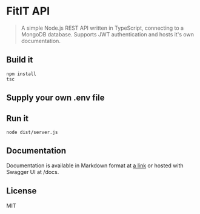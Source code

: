 # FitIT API

> A simple Node.js REST API written in TypeScript, connecting to a MongoDB database. Supports JWT authentication and hosts it's own documentation.

## Build it

```
npm install
tsc
```

## Supply your own .env file

## Run it

```
node dist/server.js
```

## Documentation

Documentation is available in Markdown format at [a link](APIDOC.md) or hosted with Swagger UI at /docs.

## License

MIT
